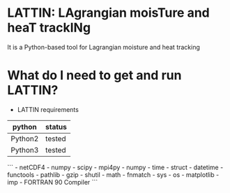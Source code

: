 # LATTIN: LAgrangian moisTure and heaT trackINg
It is a Python-based tool for Lagrangian moisture and heat tracking

# What do I need to get and run LATTIN?

* LATTIN requirements


<table>
<thead>
<tr>
<th>python</th>
<th>status</th>
</tr>
</thead>
<tbody>
<tr>
<td>Python2</td>
<td> tested</td>
</tr>
<tr>
<td>Python3</td>
<td> tested</td>
</tr>
</tbody>
</table>
```
- netCDF4
- numpy 
- scipy 
- mpi4py
- numpy 
- time
- struct
- datetime
- functools
- pathlib 
- gzip
- shutil
- math 
- fnmatch
- sys
- os
- matplotlib
- imp
- FORTRAN 90 Compiler
```
